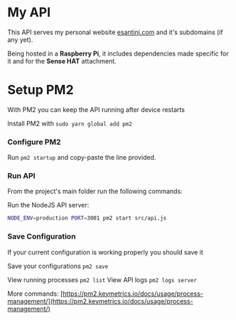 # My API

This API serves my personal website [esantini.com](esantini.com) and it's subdomains (if any yet).

Being hosted in a **Raspberry Pi**, it includes dependencies made specific for it and for the **Sense HAT** attachment.

# Setup PM2

With PM2 you can keep the API running after device restarts

Install PM2 with `sudo yarn global add pm2`

### Configure PM2

Run `pm2 startup` and copy-paste the line provided.

### Run API

From the project's main folder run the following commands:

Run the NodeJS API server:

```bash
NODE_ENV=production PORT=3001 pm2 start src/api.js
```

### Save Configuration

If your current configuration is working properly you should save it

Save your configurations `pm2 save`

View running processes `pm2 list`
View API logs `pm2 logs server`

More commands: [https://pm2.keymetrics.io/docs/usage/process-management/](https://pm2.keymetrics.io/docs/usage/process-management/)

